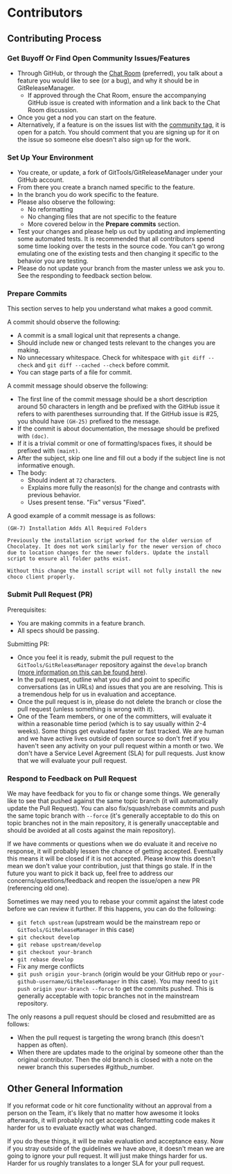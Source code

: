 # Contributors

## Contributing Process

### Get Buyoff Or Find Open Community Issues/Features

- Through GitHub, or through the [Chat Room](https://gitter.im/GitTools/GitReleaseManager) (preferred), you talk about a feature you would like to see (or a bug), and why it should be in GitReleaseManager.
  - If approved through the Chat Room, ensure the accompanying GitHub issue is created with information and a link back to the Chat Room discussion.
- Once you get a nod you can start on the feature.
- Alternatively, if a feature is on the issues list with the [community tag](https://github.com/GitTools/GitReleaseManager/labels/Community), it is open for a patch. You should comment that you are signing up for it on the issue so someone else doesn't also sign up for the work.

### Set Up Your Environment

- You create, or update, a fork of GitTools/GitReleaseManager under your GitHub account.
- From there you create a branch named specific to the feature.
- In the branch you do work specific to the feature.
- Please also observe the following:
  - No reformatting
  - No changing files that are not specific to the feature
  - More covered below in the **Prepare commits** section.
- Test your changes and please help us out by updating and implementing some automated tests. It is recommended that all contributors spend some time looking over the tests in the source code. You can't go wrong emulating one of the existing tests and then changing it specific to the behavior you are testing.
- Please do not update your branch from the master unless we ask you to. See the responding to feedback section below.

### Prepare Commits

This section serves to help you understand what makes a good commit.

A commit should observe the following:

- A commit is a small logical unit that represents a change.
- Should include new or changed tests relevant to the changes you are making.
- No unnecessary whitespace. Check for whitespace with `git diff --check` and `git diff --cached --check` before commit.
- You can stage parts of a file for commit.

A commit message should observe the following:

- The first line of the commit message should be a short description around 50 characters in length and be prefixed with the GitHub issue it refers to with parentheses surrounding that. If the GitHub issue is #25, you should have `(GH-25)` prefixed to the message.
- If the commit is about documentation, the message should be prefixed with `(doc)`.
- If it is a trivial commit or one of formatting/spaces fixes, it should be prefixed with `(maint)`.
- After the subject, skip one line and fill out a body if the subject line is not informative enough.
- The body:
  - Should indent at `72` characters.
  - Explains more fully the reason(s) for the change and contrasts with previous behavior.
  - Uses present tense. "Fix" versus "Fixed".

A good example of a commit message is as follows:

```shell
(GH-7) Installation Adds All Required Folders

Previously the installation script worked for the older version of
Chocolatey. It does not work similarly for the newer version of choco
due to location changes for the newer folders. Update the install
script to ensure all folder paths exist.

Without this change the install script will not fully install the new
choco client properly.
```

### Submit Pull Request (PR)

Prerequisites:

- You are making commits in a feature branch.
- All specs should be passing.

Submitting PR:

- Once you feel it is ready, submit the pull request to the `GitTools/GitReleaseManager` repository against the `develop` branch ([more information on this can be found here](https://help.github.com/articles/creating-a-pull-request)).
- In the pull request, outline what you did and point to specific conversations (as in URLs) and issues that you are are resolving. This is a tremendous help for us in evaluation and acceptance.
- Once the pull request is in, please do not delete the branch or close the pull request (unless something is wrong with it).
- One of the Team members, or one of the committers, will evaluate it within a reasonable time period (which is to say usually within 2-4 weeks). Some things get evaluated faster or fast tracked. We are human and we have active lives outside of open source so don't fret if you haven't seen any activity on your pull request within a month or two. We don't have a Service Level Agreement (SLA) for pull requests. Just know that we will evaluate your pull request.

### Respond to Feedback on Pull Request

We may have feedback for you to fix or change some things. We generally like to see that pushed against the same topic branch (it will automatically update the Pull Request). You can also fix/squash/rebase commits and push the same topic branch with `--force` (it's generally acceptable to do this on topic branches not in the main repository, it is generally unacceptable and should be avoided at all costs against the main repository).

If we have comments or questions when we do evaluate it and receive no response, it will probably lessen the chance of getting accepted. Eventually this means it will be closed if it is not accepted. Please know this doesn't mean we don't value your contribution, just that things go stale. If in the future you want to pick it back up, feel free to address our concerns/questions/feedback and reopen the issue/open a new PR (referencing old one).

Sometimes we may need you to rebase your commit against the latest code before we can review it further. If this happens, you can do the following:

- `git fetch upstream` (upstream would be the mainstream repo or `GitTools/GitReleaseManager` in this case)
- `git checkout develop`
- `git rebase upstream/develop`
- `git checkout your-branch`
- `git rebase develop`
- Fix any merge conflicts
- `git push origin your-branch` (origin would be your GitHub repo or `your-github-username/GitReleaseManager` in this case). You may need to `git push origin your-branch --force` to get the commits pushed. This is generally acceptable with topic branches not in the mainstream repository.

The only reasons a pull request should be closed and resubmitted are as follows:

- When the pull request is targeting the wrong branch (this doesn't happen as often).
- When there are updates made to the original by someone other than the original contributor. Then the old branch is closed with a note on the newer branch this supersedes #github_number.

## Other General Information

If you reformat code or hit core functionality without an approval from a person on the Team, it's likely that no matter how awesome it looks afterwards, it will probably not get accepted. Reformatting code makes it harder for us to evaluate exactly what was changed.

If you do these things, it will be make evaluation and acceptance easy. Now if you stray outside of the guidelines we have above, it doesn't mean we are going to ignore your pull request. It will just make things harder for us. Harder for us roughly translates to a longer SLA for your pull request.
